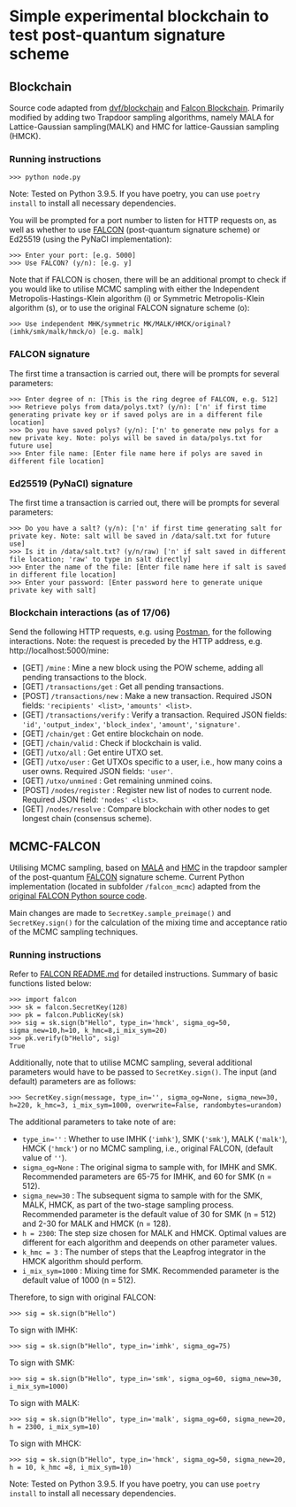 # Simple experimental blockchain to test post-quantum signature scheme

## Blockchain
Source code adapted from [dvf/blockchain](https://github.com/dvf/blockchain) and [Falcon Blockchain](https://github.com/samuelgoh1525/falcon-blockchain). Primarily modified by adding two Trapdoor sampling algorithms, namely MALA for Lattice-Gaussian sampling(MALK) and HMC for lattice-Gaussian sampling (HMCK).

### Running instructions
```
>>> python node.py
```
Note: Tested on Python 3.9.5. If you have poetry, you can use `poetry install` to install all necessary dependencies.

You will be prompted for a port number to listen for HTTP requests on, as well as whether to use [FALCON](https://falcon-sign.info/) (post-quantum signature scheme) or Ed25519 (using the PyNaCl implementation):
```
>>> Enter your port: [e.g. 5000]
>>> Use FALCON? (y/n): [e.g. y]
```

Note that if FALCON is chosen, there will be an additional prompt to check if you would like to utilise MCMC sampling with either the Independent Metropolis-Hastings-Klein algorithm (i) or Symmetric Metropolis-Klein algorithm (s), or to use the original FALCON signature scheme (o):
```
>>> Use independent MHK/symmetric MK/MALK/HMCK/original? (imhk/smk/malk/hmck/o) [e.g. malk]
```

### FALCON signature

The first time a transaction is carried out, there will be prompts for several parameters:
```
>>> Enter degree of n: [This is the ring degree of FALCON, e.g. 512]
>>> Retrieve polys from data/polys.txt? (y/n): ['n' if first time generating private key or if saved polys are in a different file location]
>>> Do you have saved polys? (y/n): ['n' to generate new polys for a new private key. Note: polys will be saved in data/polys.txt for future use]
>>> Enter file name: [Enter file name here if polys are saved in different file location]
```

### Ed25519 (PyNaCl) signature

The first time a transaction is carried out, there will be prompts for several parameters:
```
>>> Do you have a salt? (y/n): ['n' if first time generating salt for private key. Note: salt will be saved in /data/salt.txt for future use]
>>> Is it in /data/salt.txt? (y/n/raw) ['n' if salt saved in different file location; 'raw' to type in salt directly]
>>> Enter the name of the file: [Enter file name here if salt is saved in different file location]
>>> Enter your password: [Enter password here to generate unique private key with salt]
```

### Blockchain interactions (as of 17/06)

Send the following HTTP requests, e.g. using [Postman](https://www.postman.com/downloads/), for the following interactions. Note: the request is preceded by the HTTP address, e.g. http://localhost:5000/mine:
- [GET] `/mine` : Mine a new block using the POW scheme, adding all pending transactions to the block.
- [GET] `/transactions/get` : Get all pending transactions.
- [POST] `/transactions/new` : Make a new transaction. Required JSON fields: `'recipients' <list>`, `'amounts' <list>`.
- [GET] `/transactions/verify` : Verify a transaction. Required JSON fields: `'id'`, `'output_index'`, `'block_index'`, `'amount'`, `'signature'`.
- [GET] `/chain/get` : Get entire blockchain on node.
- [GET] `/chain/valid` : Check if blockchain is valid.
- [GET] `/utxo/all` : Get entire UTXO set.
- [GET] `/utxo/user` : Get UTXOs specific to a user, i.e., how many coins a user owns. Required JSON fields: `'user'`.
- [GET] `/utxo/unmined` : Get remaining unmined coins.
- [POST] `/nodes/register` : Register new list of nodes to current node. Required JSON field: `'nodes' <list>`.
- [GET] `/nodes/resolve` : Compare blockchain with other nodes to get longest chain (consensus scheme).

## MCMC-FALCON
Utilising MCMC sampling, based on [MALA](https://arxiv.org/abs/1801.02309) and [HMC](https://www.sciencedirect.com/science/article/abs/pii/037026938791197X?via%3Dihub)  in the trapdoor sampler of the post-quantum [FALCON](https://falcon-sign.info/) signature scheme. Current Python implementation (located in subfolder `/falcon_mcmc`) adapted from the [original FALCON Python source code](https://github.com/tprest/falcon.py).

Main changes are made to `SecretKey.sample_preimage()` and `SecretKey.sign()` for the calculation of the mixing time and acceptance ratio of the MCMC sampling techniques.

### Running instructions
Refer to [FALCON README.md](falcon_mcmc/README.md) for detailed instructions. Summary of basic functions listed below:
```
>>> import falcon
>>> sk = falcon.SecretKey(128)
>>> pk = falcon.PublicKey(sk)
>>> sig = sk.sign(b"Hello", type_in='hmck', sigma_og=50, sigma_new=10,h=10, k_hmc=8,i_mix_sym=20)
>>> pk.verify(b"Hello", sig)
True
```

Additionally, note that to utilise MCMC sampling, several additional parameters would have to be passed to `SecretKey.sign()`. The input (and default) parameters are as follows:
```
>>> SecretKey.sign(message, type_in='', sigma_og=None, sigma_new=30, h=220, k_hmc=3, i_mix_sym=1000, overwrite=False, randombytes=urandom)
```

The additional parameters to take note of are:
- `type_in=''` : Whether to use IMHK (`'imhk'`), SMK (`'smk'`), MALK (`'malk'`), HMCK (`'hmck'`) or no MCMC sampling, i.e., original FALCON, (default value of `''`).
- `sigma_og=None` : The original sigma to sample with, for IMHK and SMK. Recommended parameters are 65-75 for IMHK, and 60 for SMK (n = 512).
- `sigma_new=30` : The subsequent sigma to sample with for the SMK, MALK, HMCK, as part of the two-stage sampling process. Recommended parameter is the default value of 30 for SMK (n = 512) and 2-30 for MALK and HMCK (n = 128).
- `h = 2300`: The step size chosen for MALK and HMCK. Optimal values are different for each algorithm and deepends on other parameter values.
- `k_hmc = 3` : The number of steps that the Leapfrog integrator in the HMCK algorithm should perform.
- `i_mix_sym=1000` : Mixing time for SMK. Recommended parameter is the default value of 1000 (n = 512).

Therefore, to sign with original FALCON:
```
>>> sig = sk.sign(b"Hello")
```

To sign with IMHK:
```
>>> sig = sk.sign(b"Hello", type_in='imhk', sigma_og=75)
```

To sign with SMK:
```
>>> sig = sk.sign(b"Hello", type_in='smk', sigma_og=60, sigma_new=30, i_mix_sym=1000)
```

To sign with MALK:
```
>>> sig = sk.sign(b"Hello", type_in='malk', sigma_og=60, sigma_new=20, h = 2300, i_mix_sym=10)
```

To sign with MHCK:
```
>>> sig = sk.sign(b"Hello", type_in='hmck', sigma_og=50, sigma_new=20, h = 10, k_hmc =8, i_mix_sym=10)
```

Note: Tested on Python 3.9.5. If you have poetry, you can use `poetry install` to install all necessary dependencies.
